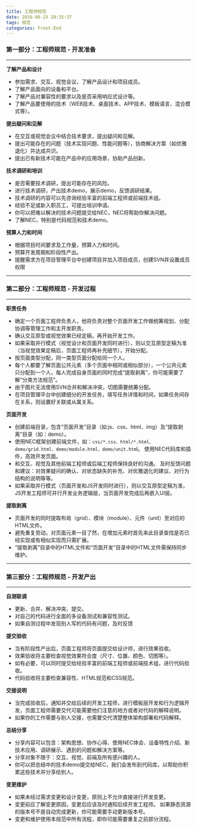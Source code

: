 ```yaml
---
title: 工程师规范
date: 2016-06-25 20:35:37
tags: 规范
categories: Front-End
---
```



### **第一部分：工程师规范 - 开发准备**

---

**了解产品和设计**

- 参加需求、交互、视觉会议，了解产品设计和项目成员。
- 了解产品面向的设备和平台。
- 了解产品对兼容性的要求以及是否采用响应式设计等。
- 了解产品要使用的技术（WEB技术、桌面技术、APP技术、模板语言、混合模式等）。

**提出疑问和见解**

<!--more-->
- 在交互或视觉会议中结合技术要求，提出疑问和见解。
- 提出可能存在的问题（技术实现问题、性能问题等），协商解决方案（如优雅退化）并达成共识。
- 提出已有新技术可能在产品中的应用场景，协助产品创新。

**技术调研和培训**

- 是否需要技术调研，提出可能存在的风险。
- 进行技术调研，产出技术demo，展示demo，反馈调研结果。
- 技术调研的内容可以先咨询经验丰富的前端工程师或前端技术组。
- 经验不足或新入职员工，可提出培训申请。
- 你可以把难以解决的技术问题提交给NEC，NEC将帮助你解决问题。
- 了解NEC，特别是代码规范和技术demo。

**预算人力和时间**

- 根据项目时间要求及工作量，预算人力和时间。
- 预算开发周期和阶段性产出。
- 提醒需求方在项目管理平台中创建项目并加入项目成员，创建SVN并设置成员权限


---

### **第二部分：工程师规范 - 开发过程**

---

**职责任务**

- 确定一个页面工程师负责人，他将负责对整个页面开发工作做统筹规划、分配协调等管理工作和主开发职责。
- 确认交互原型或视觉效果已经定稿，再开始开发工作。
- 如果采取并行模式（视觉设计和页面开发同时进行），则以交互原型定稿为准（当视觉效果定稿后，页面工程师再补充细节），开始分配。
- 按页面类型分配，同一类型页面分配给同一个人。
- 每个人都要了解页面公共元素（多个页面中相同或相似部分），一个公共元素只分配到一个人，每人完成自身页面的同时完成“提取剥离”，你可能需要了解“分类方法规范”。
- 由于图片无法使用SVN合并和解决冲突，切图需要统筹分配。
- 在项目管理平台中创建细分的开发任务，填写任务详情和时间，如果任务间存在关系，则设置好关联或从属关系。

**页面开发**

- 创建前端目录，包含“页面开发”目录（如:js、css、html、img）及“提取剥离”目录（如：demo）。
- 使用NEC框架创建前端文件，如：`css/*.css、html/*.html、demo/grid.html、demo/module.html、demo/unit.htm`l。
使用NEC代码库和插件，高效开发页面。
- 和交互、视觉及其他前端工程师或后端工程师保持良好的沟通。
及时反馈问题和建议：对效果疑问的确认、对状态缺失的补充、对优雅退化的建议、对行为结构的说明等等。
- 如果采取并行模式（页面开发和JS开发同时进行），则以交互原型定稿为准，JS开发工程师可并行开发业务逻辑层，当页面开发完成后再嵌入UI层。

**提取剥离**

- 页面开发的同时提取布局（grid）、模块（module）、元件（unit）至对应的HTML文件。
- 避免重复劳动，对页面元素一目了然，在增加元素时首先来此目录查找是否已经实现或有相似实现而只需扩展。
- “提取剥离”目录中的HTML文件和“页面开发”目录中的HTML文件需保持同步维护。


---

### **第三部分：工程师规范 - 开发产出**

---

**自测联调**

- 更新、合并、解决冲突、提交。
- 对自己的代码进行全面的多设备测试和兼容性测试。
- 如果自测过程中发现别人写的代码有问题，及时反馈


**提交验收**

- 当有阶段性产出后，页面工程师将页面提交给设计师，进行效果验收。
- 效果验收将主要检查视觉效果符合度（尺寸、位置、颜色、切图等）。
- 如有必要，可以同时提交给经验丰富的前端工程师或前端技术组，进行代码验收。
- 代码验收将主要检查兼容性、HTML规范和CSS规范。

**交接说明**

- 当完成验收后，通知并交给后续的开发工程师，进行模板层开发和行为逻辑开发，页面工程师需要交代可能需要他们注意的地方或者对代码的解释说明。
- 如果你的工作需要与别人交接，也需要交代清楚整体架构部署和代码解释。

**总结分享**

- 分享内容可以包含：架构思想、协作心得、使用NEC体会、设备特性介绍、新技术应用、调研展示、遇到的问题和解决方案等。
- 分享对象不限于：交互、视觉、前端及所有感兴趣的人。
- 你可以把总结中的技术demo提交给NEC，我们会发布到代码库，以帮助你积累这些技术并分享给别人。

**变更维护**

- 如果未经过需求变更和设计变更，原则上不允许直接进行开发变更。
- 变更前应了解变更原因，变更后应该及时通知后续开发工程师。
如果静态资源的版本号不是自动完成更新，你可能需要手动更新版本号。
- 变更和维护使用本规范中所有流程，即你可能需要重复之前部分流程。